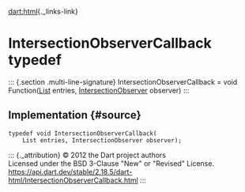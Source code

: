 [dart:html](../dart-html/dart-html-library){._links-link}

IntersectionObserverCallback typedef
====================================

::: {.section .multi-line-signature}
IntersectionObserverCallback = void
Function([List](../dart-core/list-class) entries,
[IntersectionObserver](intersectionobserver-class) observer)
:::

Implementation {#source}
--------------

``` {.language-dart data-language="dart"}
typedef void IntersectionObserverCallback(
    List entries, IntersectionObserver observer);
```

::: {._attribution}
© 2012 the Dart project authors\
Licensed under the BSD 3-Clause \"New\" or \"Revised\" License.\
<https://api.dart.dev/stable/2.18.5/dart-html/IntersectionObserverCallback.html>
:::

